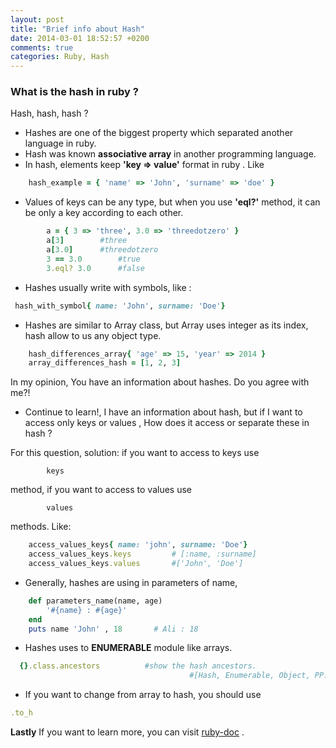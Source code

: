 ```yaml
---
layout: post
title: "Brief info about Hash"
date: 2014-03-01 18:52:57 +0200
comments: true
categories: Ruby, Hash
---
```


### What is the hash in ruby ?

Hash, hash, hash ?

- Hashes are one of the biggest property which separated another language in ruby.
- Hash was known **associative array** in another programming language.
- In hash, elements keep **'key => value'** format in ruby . Like

```ruby
    hash_example = { 'name' => 'John', 'surname' => 'doe' }
```



- Values of keys can be any type, but when you use **'eql?'** method, it can be only a key according to each other.

```ruby
        a = { 3 => 'three', 3.0 => 'threedotzero' }
        a[3]        #three
        a[3.0]      #threedotzero
        3 == 3.0        #true
        3.eql? 3.0      #false
```
- Hashes usually write with symbols, like :

```ruby
 hash_with_symbol{ name: 'John', surname: 'Doe'}
```

- Hashes are similar to Array class, but Array uses integer as its index, hash allow to us any object type.

```ruby
    hash_differences_array{ 'age' => 15, 'year' => 2014 }
    array_differences_hash = [1, 2, 3]
```

In my opinion, You have an information about hashes. Do you agree with me?!

- Continue to learn!, I have an information about hash, but if I want to access only keys or values , How does it access or separate these in hash ?

For this question, solution: if you want to access to keys use

            keys

method, if you want to access to values use

            values

methods. Like:

```ruby
    access_values_keys{ name: 'john', surname: 'Doe'}
    access_values_keys.keys         # [:name, :surname]
    access_values_keys.values       #['John', 'Doe']
```

- Generally, hashes are using in parameters of name,

```ruby
    def parameters_name(name, age)
        '#{name} : #{age}'
    end
    puts name 'John' , 18       # Ali : 18
```

- Hashes uses to **ENUMERABLE** module like arrays.

```ruby
  {}.class.ancestors          #show the hash ancestors.
                                        #[Hash, Enumerable, Object, PP::ObjectMixin, Kernel, BasicObject]
```

- If you want to change from array to hash, you should use

```ruby
.to_h
```



**Lastly** If you want to learn more, you can visit [ruby-doc](http://www.ruby-doc.org/core-2.0/Hash.html) .















